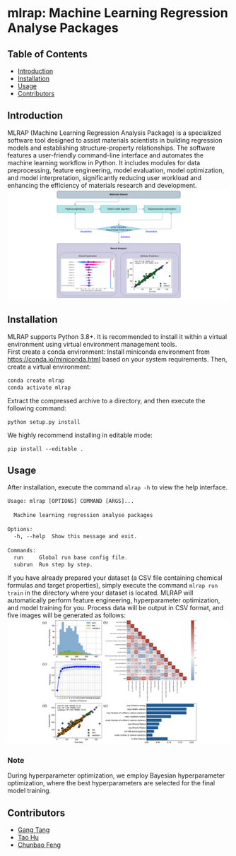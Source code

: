 # mlrap: Machine Learning Regression Analyse Packages
## Table of Contents
+ [Introduction](#Introduction)
+ [Installation](#Installation)
+ [Usage](#Usage)
+ [Contributors](#Contributors)
## Introduction
MLRAP (Machine Learning Regression Analysis Package) is a specialized software tool designed to assist materials scientists in building regression models and establishing structure-property relationships. The software features a user-friendly command-line interface and automates the machine learning workflow in Python. It includes modules for data preprocessing, feature engineering, model evaluation, model optimization, and model interpretation, significantly reducing user workload and enhancing the efficiency of materials research and development.  
<img src="https://github.com/NianSan-H/mlrap/blob/master/image/workflow.png" alt="fig" title="workflow">  
## Installation
MLRAP supports Python 3.8+. It is recommended to install it within a virtual environment using virtual environment management tools.  
First create a conda environment: Install miniconda environment from https://conda.io/miniconda.html based on your system requirements. Then, create a virtual environment:  
```
conda create mlrap
conda activate mlrap
```
Extract the compressed archive to a directory, and then execute the following command:  
```
python setup.py install
```
We highly recommend installing in editable mode:  
```
pip install --editable .
```
## Usage
After installation, execute the command `mlrap -h` to view the help interface.  
```
Usage: mlrap [OPTIONS] COMMAND [ARGS]...

  Machine learning regression analyse packages

Options:
  -h, --help  Show this message and exit.

Commands:
  run     Global run base config file.
  subrun  Run step by step.
```
If you have already prepared your dataset (a CSV file containing chemical formulas and target properties), simply execute the command `mlrap run train` in the directory where your dataset is located. MLRAP will automatically perform feature engineering, hyperparameter optimization, and model training for you. Process data will be output in CSV format, and five images will be generated as follows:  
<img src="https://github.com/NianSan-H/mlrap/blob/master/image/output.png" alt="fig" title="output">
### Note
During hyperparameter optimization, we employ Bayesian hyperparameter optimization, where the best hyperparameters are selected for the final model training.  
## Contributors
+ [Gang Tang](https://github.com/obaica)
+ [Tao Hu](https://github.com/NianSan-H)
+ [Chunbao Feng](https://lxy.cqupt.edu.cn/info/1191/6711.htm)
